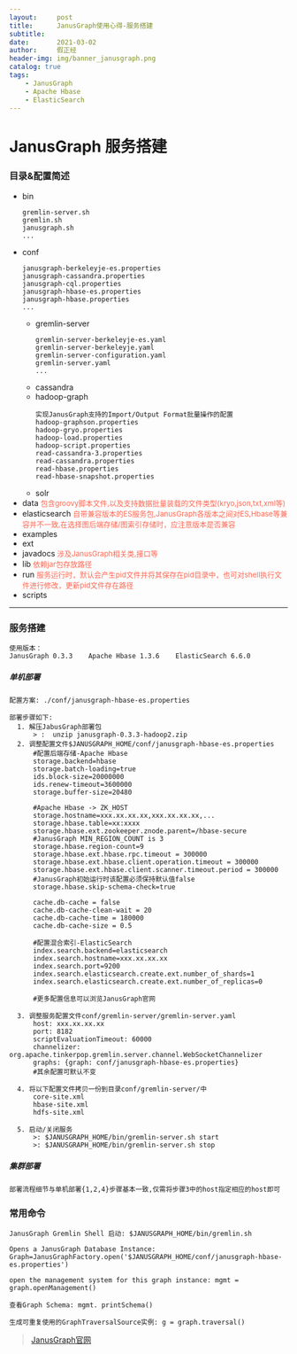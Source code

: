 ```yaml
---
layout:     post
title:      JanusGraph使用心得-服务搭建
subtitle:   
date:       2021-03-02
author:     假正经
header-img: img/banner_janusgraph.png
catalog: true
tags:
    - JanusGraph
    - Apache Hbase
    - ElasticSearch
---
```


# JanusGraph 服务搭建

### 目录&配置简述

- bin
  ```
  gremlin-server.sh
  gremlin.sh
  janusgraph.sh
  ...
  ```
- conf
  ```
  janusgraph-berkeleyje-es.properties   
  janusgraph-cassandra.properties   
  janusgraph-cql.properties   
  janusgraph-hbase-es.properties    
  janusgraph-hbase.properties
  ...   
  ```
  - gremlin-server    
    ```
    gremlin-server-berkeleyje-es.yaml   
    gremlin-server-berkeleyje.yaml    
    gremlin-server-configuration.yaml   
    gremlin-server.yaml   
    ...
    ```
  - cassandra
  - hadoop-graph
    ```
    实现JanusGraph支持的Import/Output Format批量操作的配置  
    hadoop-graphson.properties    
    hadoop-gryo.properties    
    hadoop-load.properties    
    hadoop-script.properties    
    read-cassandra-3.properties   
    read-cassandra.properties   
    read-hbase.properties   
    read-hbase-snapshot.properties
    ```
  - solr
- data
  <font size=2 color="#FF6651">包含groovy脚本文件,以及支持数据批量装载的文件类型(kryo,json,txt,xml等)</font>  
- elasticsearch
  <font size=2 color="#FF6651">自带兼容版本的ES服务包,JanusGraph各版本之间对ES,Hbase等兼容并不一致,在选择图后端存储/图索引存储时，应注意版本是否兼容</font>
- examples
- ext
- javadocs
  <font size=2 color="#FF6651">涉及JanusGraph相关类,接口等</font>
- lib
  <font size=2 color="#FF6651">依赖jar包存放路径</font>
- run
  <font size=2 color="#FF6651">服务运行时，默认会产生pid文件并将其保存在pid目录中，也可对shell执行文件进行修改，更新pid文件存在路径</font>
- scripts

---
### 服务搭建
```
使用版本：
JanusGraph 0.3.3    Apache Hbase 1.3.6    ElasticSearch 6.6.0
```
##### 单机部署
```
配置方案: ./conf/janusgraph-hbase-es.properties

部署步骤如下:
  1. 解压JabusGraph部署包
      > :  unzip janusgraph-0.3.3-hadoop2.zip
  2. 调整配置文件$JANUSGRAPH_HOME/conf/janusgraph-hbase-es.properties
      #配置后端存储-Apache Hbase
      storage.backend=hbase
      storage.batch-loading=true
      ids.block-size=20000000
      ids.renew-timeout=3600000
      storage.buffer-size=20480

      #Apache Hbase -> ZK_HOST
      storage.hostname=xxx.xx.xx.xx,xxx.xx.xx.xx,...
      storage.hbase.table=xx:xxxx
      storage.hbase.ext.zookeeper.znode.parent=/hbase-secure
      #JanusGraph MIN_REGION_COUNT is 3
      storage.hbase.region-count=9
      storage.hbase.ext.hbase.rpc.timeout = 300000
      storage.hbase.ext.hbase.client.operation.timeout = 300000
      storage.hbase.ext.hbase.client.scanner.timeout.period = 300000
      #JanusGraph初始运行时该配置必须保持默认值false
      storage.hbase.skip-schema-check=true

      cache.db-cache = false
      cache.db-cache-clean-wait = 20
      cache.db-cache-time = 180000
      cache.db-cache-size = 0.5
      
      #配置混合索引-ElasticSearch
      index.search.backend=elasticsearch
      index.search.hostname=xxx.xx.xx.xx
      index.search.port=9200
      index.search.elasticsearch.create.ext.number_of_shards=1
      index.search.elasticsearch.create.ext.number_of_replicas=0
      
      #更多配置信息可以浏览JanusGraph官网
      
  3. 调整服务配置文件conf/gremlin-server/gremlin-server.yaml
      host: xxx.xx.xx.xx
      port: 8182
      scriptEvaluationTimeout: 60000
      channelizer: org.apache.tinkerpop.gremlin.server.channel.WebSocketChannelizer
      graphs: {graph: conf/janusgraph-hbase-es.properties}
      #其余配置可默认不变
  
  4. 将以下配置文件拷贝一份到目录conf/gremlin-server/中
      core-site.xml
      hbase-site.xml
      hdfs-site.xml
      
  5. 启动/关闭服务
      >: $JANUSGRAPH_HOME/bin/gremlin-server.sh start
      >: $JANUSGRAPH_HOME/bin/gremlin-server.sh stop
```

##### 集群部署
    部署流程细节与单机部署{1,2,4}步骤基本一致,仅需将步骤3中的host指定相应的host即可

### 常用命令
```
JanusGraph Gremlin Shell 启动: $JANUSGRAPH_HOME/bin/gremlin.sh

Opens a JanusGraph Database Instance: Graph=JanusGraphFactory.open('$JANUSGRAPH_HOME/conf/janusgraph-hbase-es.properties')
  
open the management system for this graph instance: mgmt = graph.openManagement()

查看Graph Schema: mgmt. printSchema()

生成可重复使用的GraphTraversalSource实例: g = graph.traversal()
```

> [JanusGraph官网](https://docs.janusgraph.org/)